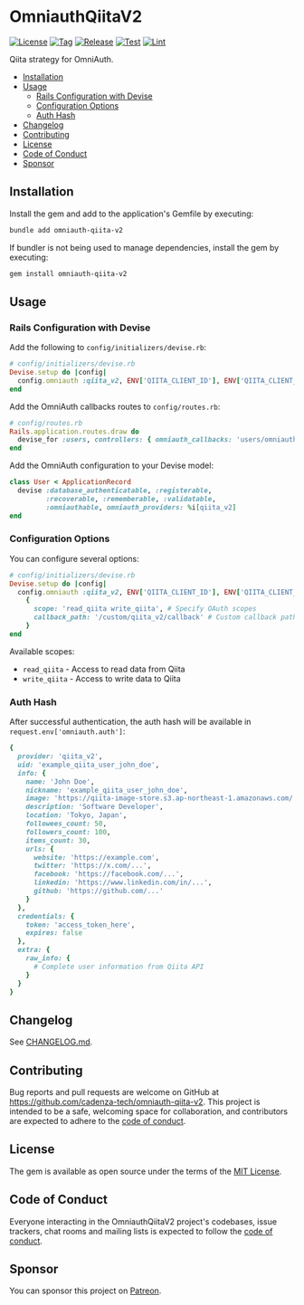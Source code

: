 # OmniauthQiitaV2

[![License](https://img.shields.io/github/license/cadenza-tech/omniauth-qiita-v2?label=License&labelColor=343B42&color=blue)](https://github.com/cadenza-tech/omniauth-qiita-v2/blob/main/LICENSE.txt) [![Tag](https://img.shields.io/github/tag/cadenza-tech/omniauth-qiita-v2?label=Tag&logo=github&labelColor=343B42&color=2EBC4F)](https://github.com/cadenza-tech/omniauth-qiita-v2/blob/main/CHANGELOG.md) [![Release](https://github.com/cadenza-tech/omniauth-qiita-v2/actions/workflows/release.yml/badge.svg)](https://github.com/cadenza-tech/omniauth-qiita-v2/actions?query=workflow%3Arelease) [![Test](https://github.com/cadenza-tech/omniauth-qiita-v2/actions/workflows/test.yml/badge.svg)](https://github.com/cadenza-tech/omniauth-qiita-v2/actions?query=workflow%3Atest) [![Lint](https://github.com/cadenza-tech/omniauth-qiita-v2/actions/workflows/lint.yml/badge.svg)](https://github.com/cadenza-tech/omniauth-qiita-v2/actions?query=workflow%3Alint)

Qiita strategy for OmniAuth.

- [Installation](#installation)
- [Usage](#usage)
  - [Rails Configuration with Devise](#rails-configuration-with-devise)
  - [Configuration Options](#configuration-options)
  - [Auth Hash](#auth-hash)
- [Changelog](#changelog)
- [Contributing](#contributing)
- [License](#license)
- [Code of Conduct](#code-of-conduct)
- [Sponsor](#sponsor)

## Installation

Install the gem and add to the application's Gemfile by executing:

```bash
bundle add omniauth-qiita-v2
```

If bundler is not being used to manage dependencies, install the gem by executing:

```bash
gem install omniauth-qiita-v2
```

## Usage

### Rails Configuration with Devise

Add the following to `config/initializers/devise.rb`:

```ruby
# config/initializers/devise.rb
Devise.setup do |config|
  config.omniauth :qiita_v2, ENV['QIITA_CLIENT_ID'], ENV['QIITA_CLIENT_SECRET']
end
```

Add the OmniAuth callbacks routes to `config/routes.rb`:

```ruby
# config/routes.rb
Rails.application.routes.draw do
  devise_for :users, controllers: { omniauth_callbacks: 'users/omniauth_callbacks' }
end
```

Add the OmniAuth configuration to your Devise model:

```ruby
class User < ApplicationRecord
  devise :database_authenticatable, :registerable,
         :recoverable, :rememberable, :validatable,
         :omniauthable, omniauth_providers: %i[qiita_v2]
end
```

### Configuration Options

You can configure several options:

```ruby
# config/initializers/devise.rb
Devise.setup do |config|
  config.omniauth :qiita_v2, ENV['QIITA_CLIENT_ID'], ENV['QIITA_CLIENT_SECRET'],
    {
      scope: 'read_qiita write_qiita', # Specify OAuth scopes
      callback_path: '/custom/qiita_v2/callback' # Custom callback path
    }
end
```

Available scopes:

- `read_qiita` - Access to read data from Qiita
- `write_qiita` - Access to write data to Qiita

### Auth Hash

After successful authentication, the auth hash will be available in `request.env['omniauth.auth']`:

```ruby
{
  provider: 'qiita_v2',
  uid: 'example_qiita_user_john_doe',
  info: {
    name: 'John Doe',
    nickname: 'example_qiita_user_john_doe',
    image: 'https://qiita-image-store.s3.ap-northeast-1.amazonaws.com/...',
    description: 'Software Developer',
    location: 'Tokyo, Japan',
    followees_count: 50,
    followers_count: 100,
    items_count: 30,
    urls: {
      website: 'https://example.com',
      twitter: 'https://x.com/...',
      facebook: 'https://facebook.com/...',
      linkedin: 'https://www.linkedin.com/in/...',
      github: 'https://github.com/...'
    }
  },
  credentials: {
    token: 'access_token_here',
    expires: false
  },
  extra: {
    raw_info: {
      # Complete user information from Qiita API
    }
  }
}
```

## Changelog

See [CHANGELOG.md](https://github.com/cadenza-tech/omniauth-qiita-v2/blob/main/CHANGELOG.md).

## Contributing

Bug reports and pull requests are welcome on GitHub at https://github.com/cadenza-tech/omniauth-qiita-v2. This project is intended to be a safe, welcoming space for collaboration, and contributors are expected to adhere to the [code of conduct](https://github.com/cadenza-tech/omniauth-qiita-v2/blob/main/CODE_OF_CONDUCT.md).

## License

The gem is available as open source under the terms of the [MIT License](https://github.com/cadenza-tech/omniauth-qiita-v2/blob/main/LICENSE.txt).

## Code of Conduct

Everyone interacting in the OmniauthQiitaV2 project's codebases, issue trackers, chat rooms and mailing lists is expected to follow the [code of conduct](https://github.com/cadenza-tech/omniauth-qiita-v2/blob/main/CODE_OF_CONDUCT.md).

## Sponsor

You can sponsor this project on [Patreon](https://patreon.com/CadenzaTech).

